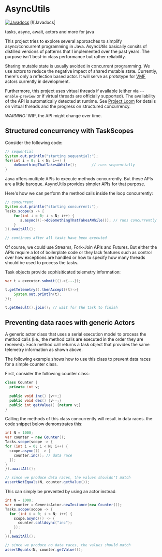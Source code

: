 # AsyncUtils
[![Javadocs](https://www.javadoc.io/badge/eu.mihosoft.asyncutils/vmf.svg?color=blue&label=AsyncUtils)](https://www.javadoc.io/doc/eu.mihosoft.asyncutils/asyncutils) [![Javadocs]

tasks, async, await, actors and more for java

This project tries to explore several approaches to simplify async/concurrent programming in Java.
AsyncUtils basically consits of distilled versions of patterns that I implemented over the past years. 
The purpose isn't best-in class performance but rather reliability. 

Sharing mutable state is usually avoided in concurrent programming. We use actors to reduce the negative
impact of shared mutable state. Currently, there's only a reflection based actor. It will serve as 
prototype for [VMF](https://github.com/miho/VMF) actors currently in development.

Furthermore, this project uses virtual threads if available (either via `--enable-preview` or if virtual threads are officially supported). 
The availability of the API is automatically detected at runtime. See [Project Loom](https://openjdk.java.net/projects/loom/) for details on virtual threads and the progress on structured concurrency.


*WARNING:* WIP, the API might change over time.

## Structured concurrency with TaskScopes

Consider the following code:


```java
// sequential
System.out.println("starting sequential:");
for(int i = 0; i < N; i++) {
    doSomethingThatTakesAWhile();       // runs sequentially
}
```

Java offers multiple APIs to execute methods concurrently. But these APIs are a little baroque. AsyncUtils 
provides simpler APIs for that purpose.

Here's how we can perform the method calls inside the loop concurrently:

```java
// concurrent
System.out.println("starting concurrent:");
Tasks.scope(s -> {
    for(int i = 0; i < N; i++) {
       s.async(()->doSomethingThatTakesAWhile()); // runs concurrently
    }
}).awaitAll();

// continues after all tasks have been executed
```

Of course, we could use Streams, Fork-Join APIs and Futures. But either the APIs require a lot of boilerplate code
or they lack features such as control over how exceptions are handled or how to specify how many threads should be 
used to process the tasks.

Task objects provide sophisiticated telemetry information:

```java
var t = executor.submit(()->{...});

t.getTelemetry().thenAccept((t)->{
    System.out.println(t);
});

t.getResult().join(); // wait for the task to finish

```

## Preventing data races with generic Actors

A generic actor class that uses a serial execution model to process the method calls (i.e., the method calls are executed in the order they are received). Each method call returns a task object that provides the same telemetry information as shown above.

The following example shows how to use this class to prevent data races for a simple counter class.

First, consider the following counter class:

```java
class Counter {
  private int v;
  
  public void inc() {v++;}
  public void dec() {v--;}
  public int getValue() {return v;}
}
```

Calling the methods of this class concurrently will result in data races. the code snippet below demonstrates this:

```java
int N = 1000;
var counter = new Counter();
Tasks.scope(scope -> {
for (int i = 0; i < N; i++) {
  scope.async(() -> {
    counter.inc(); // data race
  });
}
}).awaitAll();

// since we produce data races, the values shouldn't match
assertNotEquals(N, counter.getValue());
```

This can simply be prevented by using an actor instead:

```java
int N = 1000;
var counter = GenericActor.newInstance(new Counter());
Tasks.scope(scope -> {
  for (int i = 0; i < N; i++) {
    scope.async(() -> {
      counter.callAsync("inc");
    });
  }
}).awaitAll();

// since we produce no data races, the values should match
assertEquals(N, counter.getValue());
```




